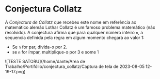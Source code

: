 # Conjectura Collatz

A *Conjectura de Collatz* que recebeu este nome em referência ao matemático alemão Lothar Collatz é um famoso problema matemático (não resolvido). A conjectura afirma que para qualquer número inteiro `n`, a sequencia definida pela regra em algum momento chegará ao valor 1:

* Se `n` for par, divida-o por 2.
* se `n` for ímpar, multiplique-o por 3 e some 1

![TESTE SATORU](/home/dante/Área de Trabalho/Portifólio/conjectura_collatz/Captura de tela de 2023-08-05 12-19-17.png)